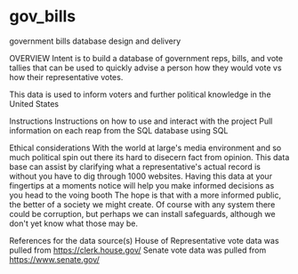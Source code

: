 # gov_bills
government bills database design and delivery

OVERVIEW
Intent is to build a database of government reps, bills, and vote tallies that can be used to quickly advise a person how they would vote vs how their representative votes. 

This data is used to inform voters and further political knowledge in the United States


Instructions
Instructions on how to use and interact with the project
Pull information on each reap from the SQL database using SQL

Ethical considerations 
With the world at large's media environment and so much political spin out there its hard to disecern fact from opinion.
This data base can assist by clarifying what a representative's actual record is without you have to dig through 1000 websites.
Having this data at your fingertips at a moments notice will help you make informed decisions as you head to the voing booth
The hope is that with a more informed public, the better of a society we might create.
Of course with any system there could be corruption, but perhaps we can install safeguards, although we don't yet know what those may be.

References for the data source(s)
House of Representative vote data was pulled from https://clerk.house.gov/
Senate vote data was pulled from https://www.senate.gov/

